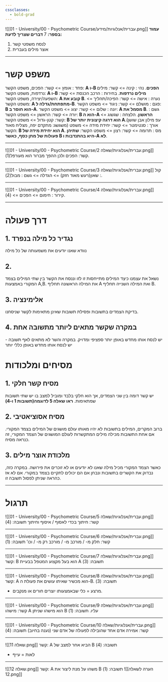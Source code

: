 ```yaml
---
cssclasses:
  - bold-grad
---
```

![[01 - University/00 - Psychometric Course/עברית/אנלוגיות/מידע.png]]
**עמוד בספר:** 7
**דברים שצריך לדעת:**
1. לנסח משפטי קשר
2. אוצר מילים בעברית
***
# משפט קשר
פחד : אומץ                   => קשר: הפכים, משפט הקשר: **A ו-B הפכים**.
נהי : קינה                     => קשר: מילים נרדפות, משפט הקשר: **A ו-B מילים נרדפות**.
בחירות : הרכב הכנסת => קשר: השפעה/יצירה, משפט הקשר:  **A קובע את B**.
נערה : אישה                => קשר: הפיכה/תהליך => משפט הקשר: **A מתפתחת/גדלה ל-B**.
פגם : מושלם               => קשר: ניגוד => משפט הקשר: **B הוא חוסר ב-A**.
יונה : שלום                  => קשר: יצוג => משפט הקשר: **A מסמל את B**.
גשם : יורה => קשר: הראשון => משפט הקשר: **B הוא ה-A הראשון**.
הלצחה : שגשוג => קשר: קטן-גדול => משפט הקשר: **B הוא דרגה קיצונית יותר של A**.(עפ מילון אבן שושן משגשג: מתקדם יפה, מצליח מאוד)
אורך : סנטימטר => קשר: יחידת מידה => משפט הקשר: **B הוא יחידת מידה של A**.
מס : תרומה => קשר: רצון => משפט הקשר: **שתיהן פעולות של מתן כסף, כאשר B היא בהתנדבות ו-A לא**.
***
![[01 - University/00 - Psychometric Course/עברית/אנלוגיות/שאלה 2.png]]
קשר: הפכים ולכן ההפך מברור הוא מעורפל(1).
***
![[01 - University/00 - Psychometric Course/עברית/אנלוגיות/שאלה 3.png]]
קול : שאון(רעש מאוד חזק) => הגדלה => גשם : מבול(2).
***
![[01 - University/00 - Psychometric Course/עברית/אנלוגיות/שאלה 4.png]]
קירור : חימום => הפכים => (4).
***
# דרך פעולה
## 1. נגדיר כל מילה בנפרד
נוודא שאנו יודעים את משמעותה של כל מילה

## 2.
נשאל את עצמנו כיצד המילים מתייחסות זו לזו וננסח את הקשר בין שתי המילים בצמד המקורי באמצעות A,B.
את המילה הראשונה תחליף A ואת המילה השנייה תחליף B.

## 3. אלימינציה
בדיקת הצמדים בתשובות ופסילת תשובות שאינן מתאימות לקשר שניסחנו.

## 4. במקרה שקשר מתאים ליותר מתשובה אחת
יש לנסח אותו מחדש באופן יותר ספציפי ומדויק.
במקרה והשר לא מתאים לאף תשובה - יש לנסח אותו מחדש באופן כללי יותר

# מסיחים ומלכודות
## 1. מסיח קשר חלקי
יש קשר דומה בין שני הצמדים, אך הוא חלקי בלבד ומוביל למצב בו יש שתי תשובות שמתאימות. **ראו שאלה 5 לדוגמה(תשובות 1 ו-4)**

## 2. מסיח אסוציאטיבי
ברוב המקרים, המילים בתשובות לא יהיו מאותו עולם מושגים של המילים בצמד המקורי.
אם אחת התשובות מכילה מילים המתקשרות לעולם המושגים של הצמד המקורי, זה כנראה מסיח.

## 3. מלכודת אוצר מילים
כאשר הצמד המקורי מכיל מילה שאנו לא יודעים או לא זוכרים את פירושה.
במקרה כזה, נבדוק את הקשרים בתשובות ונבחן אם הם יכולים לתקיים בצמד במקורי.
אם לא אז כהראה שניתן לפסול תשובה זו.
***
# תרגול
![[01 - University/00 - Psychometric Course/עברית/אנלוגיות/שאלה 5.png]]
קשר: חיתוך בכדי לאסוף / איסוף וחיתוך
תשובה: (4)
***
![[01 - University/00 - Psychometric Course/עברית/אנלוגיות/שאלה 6.png]]
קשר: חלק מ- / מורכב מ- / מורכב רק מ- / וכו’
תשובה: (1)
***
![[01 - University/00 - Psychometric Course/עברית/אנלוגיות/שאלה 7.png]]
קשר: B הוא בעל מקצוע המטפל בבעיית A
תשובה: (3)
***
![[01 - University/00 - Psychometric Course/עברית/אנלוגיות/שאלה 8.png]]
קשר: A הוא מכשיר שאיתו עושים את פעולת ה-B.
תשובה: (3)
* מרצע = כלי שבאמצעותו יוצרים חורים או מנקבים.
***
![[01 - University/00 - Psychometric Course/עברית/אנלוגיות/שאלה 9.png]]
קשר: מישהו A הוא מישהו שניתן B עליו.
תשובה: (1)
***
![[01 - University/00 - Psychometric Course/עברית/אנלוגיות/שאלה 10.png]]
קשר: אמירה אדם אחד שהובילה לפעולה של אדם שני (נענה בחיוב)
תשובה: (4)
***
![[שאלה 11.png]]
קשר: A הביא אחר למצב של B
תשובה: (4)
* לאות = עייף
***
![[שאלה 12.png]]
קשר: A משהו על מנת ליצור את B
תשובה: (1)
![[הערה לשאלה 12.png]]

